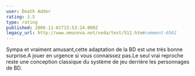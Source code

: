 ```yaml
---
user: Death Adder
rating: 3.5
type: rating
published: 2006-11-01T15:53:24.000Z
legacy_url: http://www.emunova.net/veda/test/512.htm#comment-6562
---
```

Sympa et vraiment amusant,cette adaptation de la BD est une très bonne surprise.A jouer en urgence si vous connaissez pas.Le seul vrai reproche reste une conception classique du système de jeu derrière les personnages de BD.